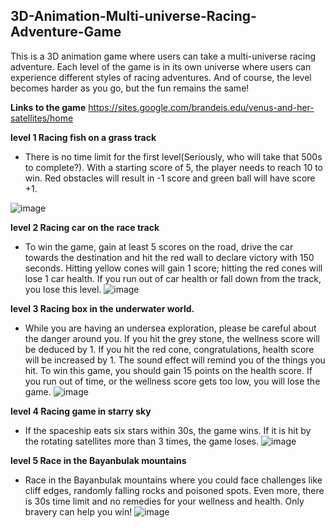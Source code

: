 ## 3D-Animation-Multi-universe-Racing-Adventure-Game

This is a 3D animation game where users can take a multi-universe racing adventure. Each level of the game is in its own universe where users can experience different styles of racing adventures. And of course, the level becomes harder as you go, but the fun remains the same!

**Links to the game**
https://sites.google.com/brandeis.edu/venus-and-her-satellites/home

**level 1 Racing fish on a grass track**

- There is no time limit for the first level(Seriously, who will take that 500s to complete?). With a starting score of 5, the player needs to reach 10 to win. Red obstacles will   result in -1 score and green ball will have score +1.

![image](https://user-images.githubusercontent.com/33770924/111573376-c7a56100-8780-11eb-86d0-40996a36197f.png)

   
   
  
**level 2 Racing car on the race track**
- To win the game, gain at least 5 scores on the road, drive the car towards the destination and hit the red wall to declare victory with 150 seconds. Hitting yellow cones will     gain 1 score; hitting the red cones will lose 1 car health.  If you run out of car health or fall down from the track, you lose this level.
![image](https://user-images.githubusercontent.com/33770924/111573425-e60b5c80-8780-11eb-8f69-153d6bf9513b.png)


**level 3 Racing box in the underwater world.**

- While you are having an undersea exploration, please be careful about the danger around you. If you hit the grey stone, the wellness score will be deduced by 1. If you hit the     red cone, congratulations, health score will be increased by 1. The sound effect will remind you of the things you hit. To win this game, you should gain 15 points on the health   score. If you run out of time, or the wellness score gets too low, you will lose the game. 
![image](https://user-images.githubusercontent.com/33770924/111573483-02a79480-8781-11eb-8f66-3604708d6d06.png)



**level 4 Racing game in starry sky**

- If the spaceship eats six stars within 30s, the game wins. If it is hit by the rotating satellites more than 3 times, the game loses. 
![image](https://user-images.githubusercontent.com/33770924/111573541-1ce17280-8781-11eb-9c8f-c32833222ede.png)



**level 5 Race in the Bayanbulak mountains**
- Race in the Bayanbulak mountains where you could face challenges like cliff edges, randomly falling rocks and poisoned spots. Even more, there is 30s time limit and no remedies for your wellness and health. Only bravery can help you win!
![image](https://user-images.githubusercontent.com/33770924/111573593-3387c980-8781-11eb-8d90-491d4c1ebad5.png)



